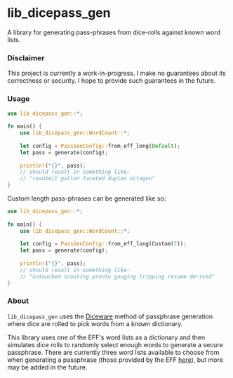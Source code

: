 # lib_dicepass_gen

A library for generating pass-phrases from dice-rolls against known word lists.

### Disclaimer
This project is currently a work-in-progress.  I make no guarantees about its correctness or
security.  I hope to provide such guarantees in the future.

### Usage
```rust
use lib_dicepass_gen::*;
    
fn main() {
    use lib_dicepass_gen::WordCount::*;
    
    let config = PassGenConfig::from_eff_long(Default);
    let pass = generate(config);
    
    println!("{}", pass);
    // should result in something like:
    // "resubmit gallon faceted duplex octagon"
}
```
Custom length pass-phrases can be generated like so:
```rust
use lib_dicepass_gen::*;
    
fn main() {
    use lib_dicepass_gen::WordCount::*;
    
    let config = PassGenConfig::from_eff_long(Custom(7));
    let pass = generate(config);
    
    println!("{}", pass);
    // should result in something like:
    // "untouched scouting pronto gauging tripping resume derived"
}
```

### About
`lib_dicepass_gen` uses the [Diceware](http://world.std.com/%7Ereinhold/diceware.html) method
of passphrase generation where dice are rolled to pick words from a known dictionary.

This library uses one of the EFF's word lists as a dictionary and then simulates dice rolls to
randomly select enough words to generate a secure passphrase.  There are currently three
word lists available to choose from when generating a passphrase (those provided by the EFF
[here](https://www.eff.org/deeplinks/2016/07/new-wordlists-random-passphrases)), but more may be
added in the future.
